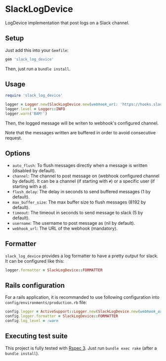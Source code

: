 # SlackLogDevice

LogDevice implementation that post logs on a Slack channel.

## Setup

Just add this into your `Gemfile`:

```ruby
gem 'slack_log_device'
```

Then, just run a `bundle install`.

## Usage

```ruby
require 'slack_log_device'

logger = Logger.new(SlackLogDevice.new(webhook_url: 'https://hooks.slack.com/services/...', username: 'MyApp'))
logger.level = Logger::INFO
logger.warn('BAM!')
```

Then, the logged message will be writen to webhook's configured channel.

Note that the messages written are buffered in order to avoid consecutive
request.

## Options

- `auto_flush`: To flush messages directly when a message is written (disabled
by default).
- `channel`: The channel to post message on (webhook configured channel by
default). It can be a channel (if starting with `#`) or a specific user (if
starting with a `@`).
- `flush_delay`: The delay in seconds to send buffered messages (1 by default).
- `max_buffer_size`: The max buffer size to flush messages (8192 by default).
- `timeout`: The timeout in seconds to send message to slack (5 by default).
- `username`: The username to post message as (nil by default).
- `webhook_url`: The URL of the webhook (mandatory).

## Formatter

`slack_log_device` provides a log formatter to have a pretty output for slack.
It can be configured like this:

```ruby
logger.formatter = SlackLogDevice::FORMATTER
```

## Rails configuration

For a rails application, it is recommanded to use following configuration into
`config/environments/production.rb` file:

```ruby
config.logger = ActiveSupport::Logger.new(SlackLogDevice.new(webhook_url: 'https://hooks.slack.com/services/...', username: 'MyRailsApp'))
config.logger.formatter = SlackLogDevice::FORMATTER
config.log_level = :warn
```

## Executing test suite

This project is fully tested with [Rspec 3](http://github.com/rspec/rspec).
Just run `bundle exec rake` (after a `bundle install`).
